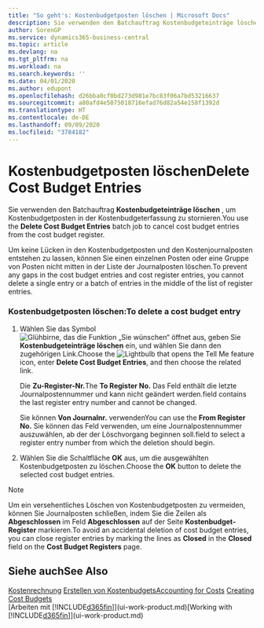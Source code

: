 ```yaml
---
title: "So geht's: Kostenbudgetposten löschen | Microsoft Docs"
description: Sie verwenden den Batchauftrag Kostenbudgeteinträge löschen , um Kostenbudgetposten in der Kostenbudgeterfassung zu stornieren.
author: SorenGP
ms.service: dynamics365-business-central
ms.topic: article
ms.devlang: na
ms.tgt_pltfrm: na
ms.workload: na
ms.search.keywords: ''
ms.date: 04/01/2020
ms.author: edupont
ms.openlocfilehash: d26bba0cf0bd273d981e7bc83f06a7bd53216637
ms.sourcegitcommit: a80afd4e5075018716efad76d82a54e158f1392d
ms.translationtype: HT
ms.contentlocale: de-DE
ms.lasthandoff: 09/09/2020
ms.locfileid: "3784182"
---
```

# <a name="delete-cost-budget-entries"></a><span data-ttu-id="30baf-103">Kostenbudgetposten löschen</span><span class="sxs-lookup"><span data-stu-id="30baf-103">Delete Cost Budget Entries</span></span>
<span data-ttu-id="30baf-104">Sie verwenden den Batchauftrag **Kostenbudgeteinträge löschen** , um Kostenbudgetposten in der Kostenbudgeterfassung zu stornieren.</span><span class="sxs-lookup"><span data-stu-id="30baf-104">You use the **Delete Cost Budget Entries** batch job to cancel cost budget entries from the cost budget register.</span></span>  

<span data-ttu-id="30baf-105">Um keine Lücken in den Kostenbudgetposten und den Kostenjournalposten entstehen zu lassen, können Sie einen einzelnen Posten oder eine Gruppe von Posten nicht mitten in der Liste der Journalposten löschen.</span><span class="sxs-lookup"><span data-stu-id="30baf-105">To prevent any gaps in the cost budget entries and cost register entries, you cannot delete a single entry or a batch of entries in the middle of the list of register entries.</span></span>  

### <a name="to-delete-a-cost-budget-entry"></a><span data-ttu-id="30baf-106">Kostenbudgetposten löschen:</span><span class="sxs-lookup"><span data-stu-id="30baf-106">To delete a cost budget entry</span></span>  

1.  <span data-ttu-id="30baf-107">Wählen Sie das Symbol ![Glühbirne, das die Funktion „Sie wünschen“ öffnet](media/ui-search/search_small.png "Was möchten Sie tun?") aus, geben Sie **Kostenbudgeteinträge löschen** ein, und wählen Sie dann den zugehörigen Link.</span><span class="sxs-lookup"><span data-stu-id="30baf-107">Choose the ![Lightbulb that opens the Tell Me feature](media/ui-search/search_small.png "Tell me what you want to do") icon, enter **Delete Cost Budget Entries**, and then choose the related link.</span></span>  

    <span data-ttu-id="30baf-108">Die **Zu-Register-Nr.**</span><span class="sxs-lookup"><span data-stu-id="30baf-108">The **To Register No.**</span></span> <span data-ttu-id="30baf-109">Das Feld enthält die letzte Journalpostennummer und kann nicht geändert werden.</span><span class="sxs-lookup"><span data-stu-id="30baf-109">field contains the last register entry number and cannot be changed.</span></span>  

    <span data-ttu-id="30baf-110">Sie können **Von Journalnr.** verwenden</span><span class="sxs-lookup"><span data-stu-id="30baf-110">You can use the **From Register No.**</span></span> <span data-ttu-id="30baf-111">Sie können das Feld verwenden, um eine Journalpostennummer auszuwählen, ab der der Löschvorgang beginnen soll.</span><span class="sxs-lookup"><span data-stu-id="30baf-111">field to select a register entry number from which the deletion should begin.</span></span>  
2.  <span data-ttu-id="30baf-112">Wählen Sie die Schaltfläche **OK** aus, um die ausgewählten Kostenbudgetposten zu löschen.</span><span class="sxs-lookup"><span data-stu-id="30baf-112">Choose the **OK** button to delete the selected cost budget entries.</span></span>  

> [!NOTE]  
>  <span data-ttu-id="30baf-113">Um ein versehentliches Löschen von Kostenbudgetposten zu vermeiden, können Sie Journalposten schließen, indem Sie die Zeilen als **Abgeschlossen** im Feld **Abgeschlossen** auf der Seite **Kostenbudget-Register** markieren.</span><span class="sxs-lookup"><span data-stu-id="30baf-113">To avoid an accidental deletion of cost budget entries, you can close register entries by marking the lines as **Closed** in the **Closed** field on the **Cost Budget Registers** page.</span></span>  

## <a name="see-also"></a><span data-ttu-id="30baf-114">Siehe auch</span><span class="sxs-lookup"><span data-stu-id="30baf-114">See Also</span></span>  
<span data-ttu-id="30baf-115">[Kostenrechnung](finance-manage-cost-accounting.md)
[Erstellen von Kostenbudgets](finance-create-cost-budgets.md)</span><span class="sxs-lookup"><span data-stu-id="30baf-115">[Accounting for Costs](finance-manage-cost-accounting.md)
[Creating Cost Budgets](finance-create-cost-budgets.md)</span></span>  
<span data-ttu-id="30baf-116">[Arbeiten mit [!INCLUDE[d365fin](includes/d365fin_md.md)]](ui-work-product.md)</span><span class="sxs-lookup"><span data-stu-id="30baf-116">[Working with [!INCLUDE[d365fin](includes/d365fin_md.md)]](ui-work-product.md)</span></span>
